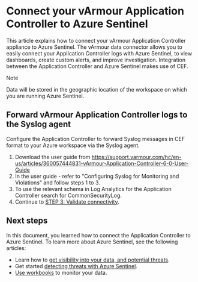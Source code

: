 # Connect your vArmour Application Controller to Azure Sentinel

This article explains how to connect your vArmour Application Controller appliance to Azure Sentinel. The vArmour data connector allows you to easily connect your Application Controller logs with Azure Sentinel, to view dashboards, create custom alerts, and improve investigation. Integration between the Application Controller and Azure Sentinel makes use of CEF.


> [!NOTE]
> Data will be stored in the geographic location of the workspace on which you are running Azure Sentinel.

## Forward vArmour Application Controller logs to the Syslog agent

Configure the Application Controller to forward Syslog messages in CEF format to your Azure workspace via the Syslog agent.
1. Download the user guide from https://support.varmour.com/hc/en-us/articles/360057444831-vArmour-Application-Controller-6-0-User-Guide
2. In the user guide - refer to "Configuring Syslog for Monitoring and Violations" and follow steps 1 to 3.
3. To use the relevant schema in Log Analytics for the Application Controller search for CommonSecurityLog.
4. Continue to [STEP 3: Validate connectivity](connect-cef-verify.md).


## Next steps
In this document, you learned how to connect the Application Controller to Azure Sentinel. To learn more about Azure Sentinel, see the following articles:
- Learn how to [get visibility into your data, and potential threats](quickstart-get-visibility.md).
- Get started [detecting threats with Azure Sentinel](tutorial-detect-threats-built-in.md).
- [Use workbooks](tutorial-monitor-your-data.md) to monitor your data.
